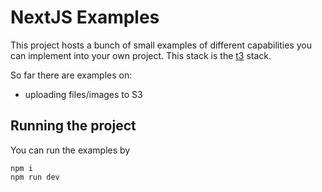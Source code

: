 # NextJS Examples

This project hosts a bunch of small examples of different capabilities you can implement into your own project. This stack is the [t3](https://github.com/nexxeln/create-t3-app) stack.

So far there are examples on:

- uploading files/images to S3

## Running the project

You can run the examples by

```
npm i
npm run dev
```
